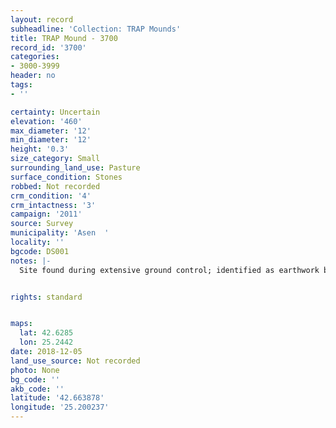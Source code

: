 ```yaml
---
layout: record
subheadline: 'Collection: TRAP Mounds'
title: TRAP Mound - 3700
record_id: '3700'
categories:
- 3000-3999
header: no
tags:
- ''

certainty: Uncertain
elevation: '460'
max_diameter: '12'
min_diameter: '12'
height: '0.3'
size_category: Small
surrounding_land_use: Pasture
surface_condition: Stones
robbed: Not recorded
crm_condition: '4'
crm_intactness: '3'
campaign: '2011'
source: Survey
municipality: 'Asen  '
locality: ''
bgcode: DS001
notes: |-
  Site found during extensive ground control; identified as earthwork but not fully registered; Height extrapolated not documented.


rights: standard


maps:
  lat: 42.6285
  lon: 25.2442
date: 2018-12-05
land_use_source: Not recorded
photo: None
bg_code: ''
akb_code: ''
latitude: '42.663878'
longitude: '25.200237'
---
```

